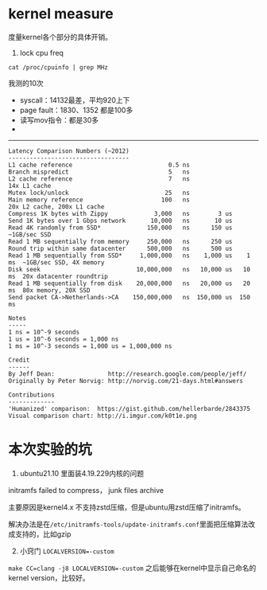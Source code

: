 # kernel measure

度量kernel各个部分的具体开销。


1. lock cpu freq

`cat /proc/cpuinfo | grep MHz`


我测的10次
* syscall：14132最差，平均920上下
* page fault：1830、1352 都是100多
* 读写mov指令：都是30多
* 


----------------------
```
Latency Comparison Numbers (~2012)
----------------------------------
L1 cache reference                           0.5 ns
Branch mispredict                            5   ns
L2 cache reference                           7   ns                      14x L1 cache
Mutex lock/unlock                           25   ns
Main memory reference                      100   ns                      20x L2 cache, 200x L1 cache
Compress 1K bytes with Zippy             3,000   ns        3 us
Send 1K bytes over 1 Gbps network       10,000   ns       10 us
Read 4K randomly from SSD*             150,000   ns      150 us          ~1GB/sec SSD
Read 1 MB sequentially from memory     250,000   ns      250 us
Round trip within same datacenter      500,000   ns      500 us
Read 1 MB sequentially from SSD*     1,000,000   ns    1,000 us    1 ms  ~1GB/sec SSD, 4X memory
Disk seek                           10,000,000   ns   10,000 us   10 ms  20x datacenter roundtrip
Read 1 MB sequentially from disk    20,000,000   ns   20,000 us   20 ms  80x memory, 20X SSD
Send packet CA->Netherlands->CA    150,000,000   ns  150,000 us  150 ms

Notes
-----
1 ns = 10^-9 seconds
1 us = 10^-6 seconds = 1,000 ns
1 ms = 10^-3 seconds = 1,000 us = 1,000,000 ns

Credit
------
By Jeff Dean:               http://research.google.com/people/jeff/
Originally by Peter Norvig: http://norvig.com/21-days.html#answers

Contributions
-------------
'Humanized' comparison:  https://gist.github.com/hellerbarde/2843375
Visual comparison chart: http://i.imgur.com/k0t1e.png
```


# 本次实验的坑

1. ubuntu21.10 里面装4.19.229内核的问题

initramfs failed to compress， junk files archive

主要原因是kernel4.x 不支持zstd压缩，但是ubuntu用zstd压缩了initramfs。

解决办法是在`/etc/initramfs-tools/update-initramfs.conf`里面把压缩算法改成支持的，比如gzip

2. 小窍门 `LOCALVERSION=-custom`

`make CC=clang -j8 LOCALVERSION=-custom` 之后能够在kernel中显示自己命名的kernel version，比较好。